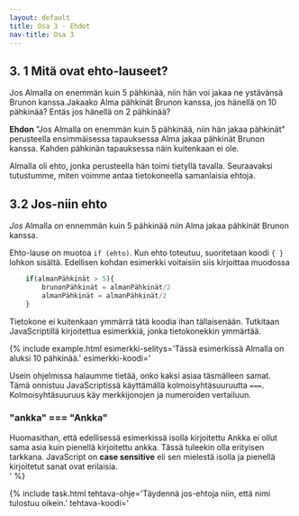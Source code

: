 ```yaml
---
layout: default
title: Osa 3 - Ehdot
nav-title: Osa 3
---
```

## 3. 1 Mitä ovat ehto-lauseet?

Jos Almalla on enemmän kuin 5 pähkinää, niin hän voi jakaa ne ystävänsä Brunon kanssa.Jakaako Alma pähkinät Brunon kanssa, jos hänellä on 10 pähkinää? Entäs jos hänellä on 2 pähkinää?

**Ehdon** "Jos Almalla on enemmän kuin 5 pähkinää, niin hän jakaa pähkinät" perusteella ensimmäisessa tapauksessa Alma jakaa pähkinät Brunon kanssa. Kahden pähkinän tapauksessa näin kuitenkaan ei ole.

Almalla oli ehto, jonka perusteella hän toimi tietyllä tavalla. Seuraavaksi tutustumme, miten voimme antaa tietokoneella samanlaisia ehtoja.

## 3.2 Jos-niin ehto

_Jos_ Almalla on ennemmän kuin 5 pähkinää _niin_ Alma jakaa pähkinät Brunon kanssa.

Ehto-lause on muotoa `if (ehto)`. Kun ehto toteutuu, suoritetaan koodi `{ }` lohkon sisältä. Edellisen kohdan esimerkki voitaisiin siis kirjoittaa muodossa

```javascript
    if(almanPähkinät > 5){
        brunonPähkinät = almanPähkinät/2
        almanPähkinät = almanPähkinät/2
    }
```

Tietokone ei kuitenkaan ymmärrä tätä koodia ihan tällaisenään. Tutkitaan JavaScriptillä kirjoitettua esimerkkiä, jonka tietokonekkin ymmärtää.

{% include example.html
esimerkki-selitys='Tässä esimerkissä Almalla on aluksi 10 pähkinää.'
esimerkki-koodi='<!doctype HTML>
<script>
    almanPähkinät = 10
    brunonPähkinät = 0
    if (almanPähkinät > 5) {
        brunonPähkinät = almanPähkinät/2
        almanPähkinät = almanPähkinät/2
        alert("Almalla on " + almanPähkinät + " pähkinää. Brunolla on " + brunonPähkinät + " pähkinää.")
    }
${closeScript}'
%}

{% include task.html
tehtava-ohje='Almalle ei ole annettu lainkaan pähkinöitä! Korjaa koodia niin, että Almalla on 2 pähkinää. Tulostaako ohjelma mitään?'
tehtava-koodi='<!doctype HTML>
<script>
    almanPähkinät = 
    brunonPähkinät = 0
    if (almanPähkinät > 5) {
        brunonPähkinät = almanPähkinät/2
        almanPähkinät = almanPähkinät/2
        alert("Almalla on " + almanPähkinät + " pähkinää. Brunolla on " + brunonPähkinät + " pähkinää.")
    }
${closeScript}'
%}

Ehto-lauseesta on erityisesti hyötyä silloin kun saamamme syöte ei ole aina sama.

{% include example.html
esimerkki-selitys='Miksi syötteellä 3 Bruno ei saa pähkinöitä, mutta syötteellä 7 hän saa.'
esimerkki-koodi='<!doctype HTML>
<script>
    pähkinät = prompt("Kuinka monta pähkinää?")
    brunonPähkinät = 0
    alert("Pähkinöitä on " + pähkinät + " kappaletta.")
    if (pähkinät > 5) {
        brunonPähkinät = pähkinät/2
        pähkinät = pähkinät/2
        alert("Bruno saa " + brunonPähkinät + " pähkinää ja pähkinöitä jää jäljelle " + pähkinät)
    }
${closeScript}'
%}

{% include extra.html
otsikko='Vertailu'
vinkki='Matematiikasta tuttuja vertailuoperaattoreita ovat pienempi <code>&lt;</code>, suurempi <code>&gt;</code> ja yhtäsuuri <code>&equals;</code>. Ohjelmoinnissa käytettään lähes samoja operaattoreita!
    
Numeroiden kokoa voidaan vertailla pienempi ja suurempi kuin merkeillä tavallisesti.
    
<div class="codebox example">

<script>
addEditor(
`<!doctype HTML>
    <script>
        if (6 > 3) {
            alert("Kuusi on suurempaa kuin kolme.")
        }
        if (2 < 7) {
            alert("Kaksi on pienempää kuin seitsemän.")
        }
        if (5 < 3) {
            alert("Viisi on pienempää kuin kolme.")
        }
    ${closeScript}`
                    );</script>
</div>

Usein ohjelmissa halaumme tietää, onko kaksi asiaa täsmälleen samat. Tämä onnistuu JavaScriptissä käyttämällä kolmoisyhtäsuuruutta <code>===</code>. Kolmoisyhtäsuuruus käy merkkijonojen ja numeroiden vertailuun.
    
<div class="codebox example">

<script>
addEditor(
`<!doctype HTML>
    <script>
        if ("ankka" === "ankka") {
            alert("ankka on sama asia kuin ankka.")
        }
        if ("Ankka" === "ankka") {
            alert("Ankka on sama asia kuin ankka")
        }
        if (5 === 5) {
            alert("5 = 5")
        }
        if (5 === 2) {
            alert("5 = 2")
        }
    ${closeScript}`
                    );</script>
</div>

<div class="note">
<h3>"ankka" === "Ankka"</h3>
Huomasithan, että edellisessä esimerkissä isolla kirjoitettu Ankka ei ollut sama asia kuin pienellä kirjoitettu ankka. Tässä tuleekin olla erityisen tarkkana. JavaScript on <b>case sensitive</b> eli sen mielestä isolla ja pienellä kirjoitetut sanat ovat erilaisia.
</div>'
%}

{% include task.html
tehtava-ohje='Täydennä jos-ehtoja niin, että nimi tulostuu oikein.'
tehtava-koodi='<!doctype HTML>
    <script>
        ekaNimi = "Bella"
        tokaNimi = "Anton"
        if(){
            alert("Hei Bella!")
        }
        if(){
            alert("Hei Anton!")
        }
    ${closeScript}'
%}

{% include task.html
tehtava-ohje='Täydennä jos-ehtoa niin, että jos muuttujan brunonPähkinät on pienempää kuin 2, niin Bruno saa lisää pähkinöitä.'
tehtava-koodi='<!doctype HTML>
    <script>
        brunonPähkinät = Number(prompt("Kuinka monta pähkinää Brunolla on?"))
        if(){
            pähkinät = Number(prompt("Kuinka monta pähkinää Brunolle annetaan?"))
            brunonPähkinät += pähkinät
        }
        alert("Brunolla on " + brunonPähkinät + " pähkinää.")
    ${closeScript}'
%}

## 3.2 Jos muuten

_Jos_ Almalla on ennemmän kuin 5 pähkinää _niin_ Alma jakaa pähkinät Brunon kanssa. _Muuten_ Bruno saa 2 pähkinää.

Edellisessä esimerkissä jos Almalla on 5 pähkinää, niin hän jakaa pähkinät Brunon kanssa. Mitä jos Almalla on alle 5 pähkinää? Tällöin Bruno ei saa yhtään pähkinää.Tälläinen tilanne on Brunon mielestä epäreilu ja hän joutuu katselemaan vierestä, kun Alma syö pähkinöitä. Voimme kuitenkin määritellä, että Bruno saa lohdutus palkinnoksi 3 pähkinää.

```javascript
    if(almanPähkinät > 5){
        brunonPähkinät = almanPähkinät/2
        almanPähkinät = almanPähkinät/2
    } else {
        brunonPähkinät = 2
    }
```

{%include example.html
esimerkki-selitys='Tässä esimerkissä Almalla on aluksi 2 pähkinää. Kuinka monta pähkinää Brunolla on?'
esimerkki-koodi='<!doctype HTML>
    <script>
        almanPähkinät = 2
        brunonPähkinät = 0
        if (almanPähkinät > 5) {
            brunonPähkinät = almanPähkinät/2
            almanPähkinät = almanPähkinät/2
        } else {
            brunonPähkinät = 2
        }
        alert("Almalla on " + almanPähkinät + " pähkinää. Brunolla on " + brunonPähkinät + " pähkinää.")
        
    ${closeScript}'
%}

{% include example.html
esimerkki-selitys='Esimerkissä on kuuntelija, joka odottaa, milloin tekstiä klikataan. Kun tekstiä on klikattu, tarkastamme ehto-lauseella, mitä tekstissä lukee. <b>Jos</b> tekstissä lukee "Klikkaa minua.", <b>niin</b> teksti vaihtuu tekstiksi "Moikka moi!". <b>Muutoin</b> teksti vaihtuu tekstiksi "Klikkaa minua.".'
esimerkki-koodi='<!doctype HTML>
<p id = teksti>
    Klikkaa minua
<script>
    teksti.onclick = () => {
        if(teksti.textContent === "Klikkaa minua."){
	        teksti.textContent = "Moikka moi!"
        } else {
	        teksti.textContent = "Klikkaa minua."
        }
    }
${closeScript}'
%}

## 3.3 Useamman ehdon käyttäminen

_Jos_ Almalla on tasan 5 pähkinää _niin_ Alma jakaa pähkinät Brunon kanssa. Muuten _jos_ Almalla on yli 10 pähkinää hän antaa Brunolle 5 pähkinää ja pitää loput ise. _Muuten_ Bruno saa 2 pähkinää.

Jos-ehtoja voidaan ketjuttaa. Tässä ideana on se, että kun ensimmäinen if-ehto täyttyy, niin silloin se **lohko** koodia toteutetaan. Jos mikään if-ehdoista ei täyty, niin silloin siirrytään else-lohkon koodiin. Huomaa, että vain yksi if-ehdoista toteutetaa

```javascript
    if(almanPähkinät == 5){
        brunonPähkinät = almanPähkinät/2
        almanPähkinät = almanPähkinät/2
    } else if (almanPähkinät > 10){
        almanPähkinät = almanPähkinät - 5;
        brunonPähkinät = brunonPähkinät + 5;
    } else {
        brunonPähkinät = brunonPähkinät + 2;
    }
```

{% include example.html
esimerkki-selitys='Tässä esimerkissä Almalla on aluksi 10 pähkinää.'
esimerkki-koodi='<!doctype HTML>
    <script>
        almanPähkinät = 7
        brunonPähkinät = 0

        if (almanPähkinät == 5){
            brunonPähkinät = almanPähkinät/2
            almanPähkinät = almanPähkinät/2
        } else if (almanPähkinät > 10){
            almanPähkinät = almanPähkinät - 5
            brunonPähkinät = brunonPähkinät + 5
        } else {
            brunonPähkinät = brunonPähkinät + 2
        }
        alert("Bruno saa " + brunonPähkinät + " pähkinää ja Alma saa " + almanPähkinät)
    ${closeScript}'
%}

Mitä eroa seuraavilla if-lauseilla on?

{% include example.html
esimerkki-koodi='<!doctype HTML>
<p id = teksti></p>
<script>
    muuttuja = ""

    if(muuttuja === ""){
        teksti.textContent = "Heipä hei!"
        muuttuja = "Heipä hei!"
    }
    if(muuttuja === "Heipä hei!"){
        teksti.textContent = "Ankka"
    }
${closeScript}'
%}

{%include example.html
esimerkki-koodi='<!doctype HTML>
<p id = teksti></p>
<script>
    muuttuja = ""

    if(muuttuja === ""){
        teksti.textContent = "Heipä hei!"
        muuttuja = "Heipä hei!"
    } else if (muuttuja === "Heipä hei!") {
        teksti.textContent = "Ankka"
    }
${closeScript}'
%}

## Näppäimistön kuuntelija

Jotta voimme kuunnella näppäimistöä, meidän täytyy käyttää monia asioita, joita olemme tähän asti opetelleet. Ensinnäkin tarvitsemme **tapahtuman kuuntelijan**, joka kuuntelee selaimessa, milloin painiketta painetaan. Kun näppäimen painaminen tapahtuu, meidän tulee tarkastaa, mitä näppäintä painettiin.

{% include example.html
esimerkki-selitys='Näppäimistön kuuntelijat reagoivat näppäinten painalluksiin.'
esimerkki-koodi='<!doctype HTML>
  <p id = teksti>
<script>
    
    document.onkeydown = event => {
        if (event.key == "ArrowUp") {
            teksti.textContent = "Ylös."
        }
        if (event.key == "ArrowDown") {
            teksti.textContent = "Alas."
        }
        if (event.key == "ArrowLeft") {
            teksti.textContent = "Vasemmalle."
        }
        if (event.key == "ArrowRight") {
            teksti.textContent = "Oikealle."
        }
    }
${closeScript}'
%}

## Kysymyksiä

<div id="ehtokysymykset"></div>

<script>createQuestionnaire({
	id: "ehtokysymykset",
	questions: [
		{
			text: "Koodissa lukee: if (pähkinöitä < 5) { if (pähkinöitä > 2) { alert(\"Pähkinöitä on vähän!\") } else { alert(\"Pähkinöitä on liian vähän!\") } } else { alert(\"Pähkinöitä on liikaa!\") }. Pähkinöitä on 3. Mikä viesti näytetään?",
			alternatives: [
				{ text: "Pähkinöitä on vähän!", correct: true },
				{ text: "Pähkinöitä on liian vähän!" },
				{ text: "Pähkinöitä on liikaa!" },
			]
		},
		{
			text: "Koodissa lukee: if (pähkinöitä > 5) { if (pähkinöitä < 3) { alert(\"Vähän!\") } } else { alert(\"Paljon!\") }. Mikä seuraavista pähkinöiden määristä ei tulosta mitään?",
			alternatives: [
				{ text: "2" },
				{ text: "4" },
				{ text: "6", correct: true },
			]
		}
	]
})</script>
